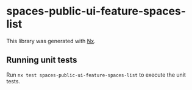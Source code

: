 # spaces-public-ui-feature-spaces-list

This library was generated with [Nx](https://nx.dev).

## Running unit tests

Run `nx test spaces-public-ui-feature-spaces-list` to execute the unit tests.
